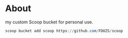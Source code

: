 # About

my custom Scoop bucket for personal use.

```powershell
scoop bucket add scoop https://github.com/FDUZS/scoop
```
